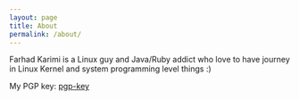 ```yaml
---
layout: page
title: About
permalink: /about/
---
```


Farhad Karimi is a Linux guy and Java/Ruby addict who love to have journey in Linux Kernel and system programming level things :)

My PGP key:
[pgp-key](http://lin0x.ir/pgp.txt)

